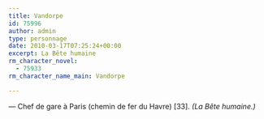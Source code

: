 ```yaml
---
title: Vandorpe
id: 75996
author: admin
type: personnage
date: 2010-03-17T07:25:24+00:00
excerpt: La Bête humaine
rm_character_novel:
  - 75933
rm_character_name_main: Vandorpe

---
```

— Chef de gare à Paris (chemin de fer du Havre) [33]. _(La Bête humaine.)_